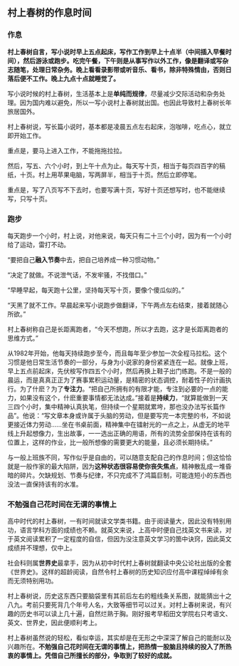 ## 村上春树的作息时间
### 作息
**村上春树自言，写小说时早上五点起床，写作工作到早上十点半（中间插入早餐时间），然后游泳或跑步。吃完午餐，下午则是从事写作以外工作，像是翻译或写杂志随笔，处理日常杂务。晚上看看录影带或听音乐、看书，除非特殊情由，否则日落后便不工作。晚上九点十点就睡觉了。**

写小说时候的村上春树，生活基本上是**单纯而规律**，尽量减少交际活动和杂务处理。因为国内难以避免，所以一写小说村上春树就出国。也因此导致村上春树长年旅居国外。

村上春树说，写长篇小说时，基本都是凌晨五点左右起床，泡咖啡，吃点心，就立即开始工作。

重点是，要马上进入工作，不能拖拖拉拉。

然后，写五、六个小时，到上午十点为止。每天写十页，相当于每页四百字的稿纸，十页。村上用苹果电脑，写两屏半，相当于十页。然后立即停笔。

重点是，写了八页写不下去时，也要写满十页，写好十页还想写时，也不能继续写，只写十页。

### 跑步
每天跑步一个小时，村上说，对他来说，每天只有二十三个小时，因为有一个小时给了运动，雷打不动。

“要把自己**融入节奏**中去，把自己培养成一种习惯动物。”

“决定了就做。不说泄气话，不发牢骚，不找借口。”

“早睡早起，每天跑十公里，坚持每天写十页，要像个傻瓜似的。”

“天黑了就不工作。早晨起来写小说跑步做翻译，下午两点左右结束，接着就随心所欲。”

村上春树称自己是长距离跑者，“今天不想跑，所以才去跑，这才是长距离跑者的思维方式。”

从1982年开始，他每天持续跑步至今，而且每年至少参加一次全程马拉松。这个习惯是他日常生活节奏的一部分，与身为小说家的身份紧紧连在一起。就像上班，早上五点前起床，先伏桉写作四五个小时，然后再换上鞋子出门练跑。不是一般的晨运，而是真真正正为了赛事累积运动量，是精密的状态调控，耐着性子的计画执行。为了什麽？为了**专注力**。“把自己所拥有的有限才能，专注到必要的一点的能力，如果没有这个，什麽重要事情都无法达成。”接着是**持续力**，“就算能做到一天三四个小时，集中精神认真执笔，但持续一个星期就累垮，那也没办法写长篇作品”。他说：“写文章本身或许属于头脑的劳动，但是要写完一本完整的书，不如说更接近体力劳动……坐在书桌前面，精神集中在镭射光的一点之上，从虚无的地平线上升起想像力，生出故事，一一选出正确的用语，所有的流势全部保持在该有的位置上，这样的作业，比一般所想像的需要更大的能量，且必须长期持续。”

与一般上班族不同，写作似乎是自由的，可以随意支配自己的作息时间；但这恰恰就是一般作家的最大陷阱，因为**这种状态很容易使你丧失焦点**，精神散乱成一堆昏暗的碎片。欠缺规划、节奏与纪律，不只完成不了鸿篇巨制，可能连短小的东西也没法一直保持该有的水准。

### 不勉强自己花时间在无谓的事情上
高中时代的村上春树，一有时间就读文学类书籍。由于阅读量大，因此没有特别用功，语言学科方面的成绩也不赖。就英文来说，上高中时便自己找英文书来读，对于英文阅读累积了一定程度的自信，但因为没注意英文学习的箇中诀窍，因此英文成绩并不理想，仅中上。

社会科则属**世界史**最拿手，因为从初中时代村上春树就翻读中央公论社出版的全套《世界史》。这样的超龄阅读，自然令村上春树的历史知识应付高中课程绰绰有余而无须特别用功。

村上春树说，历史这东西只要脑袋里有其前后左右的粗线条关系图，就能猜出十之八九。考前只要死背几个年号人名，大致等细节可以过关。对村上春树来说，有兴趣的历史书可以读上几十遍，自然烂熟于胸。刚好报考早稻田文学院右只考语文、英文、世界史，因此便顺利考上。

村上春树虽然说的轻松，看似幸运，其实却是在无形之中深深了解自己的能耐以及兴趣所在。**不勉强自己花时间在无谓的事情上，把热情一股脑且持续的投入了所热衷的事情上。凭借自己所擅长的部分，争取到了较好的成就。**

